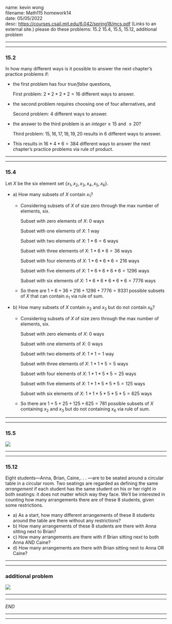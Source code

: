 name: kevin wong\
filename: Math115 homework14\
date: 05/05/2022\
desc: https://courses.csail.mit.edu/6.042/spring18/mcs.pdf (Links to an external site.) please do these problems: 15.2 15.4, 15.5, 15.12, additional problem


---
---

### 15.2 

In how many different ways is it possible to answer the next chapter’s practice problems if:

- the first problem has four *true/false* questions,

    First problem: $2 * 2 * 2 * 2 = 16$ different ways to answer.

- the second problem requires choosing one of four alternatives, and

    Second problem: $4$ different ways to answer.

- the answer to the third problem is an $integer \ge 15$ and $\le 20$?

    Third problem: $15, 16, 17, 18, 19, 20$ results in $6$ different ways to answer.

- This results in $16 * 4 * 6 = 384$ different ways to answer the next chapter’s practice problems via rule of product.

---
---

### 15.4

Let $X$ be the six element set $\{x_1, x_2, x_3, x_4, x_5, x_6\}$.

- a) How many subsets of $X$ contain $x_1$?

    - Considering subsets of $X$ of size zero through the max number of elements, six.

        Subset with zero elements of $X$: $0$ ways

        Subset with one elements of $X$: $1$ way

        Subset with two elements of $X$: $1 * 6 = 6$ ways

        Subset with three elements of $X$: $1 * 6 * 6 = 36$ ways

        Subset with four elements of $X$: $1 * 6 * 6 * 6 = 216$ ways

        Subset with five elements of $X$: $1 * 6 * 6 * 6 * 6 = 1296$ ways

        Subset with six elements of $X$: $1 * 6 * 6 * 6 * 6 * 6 = 7776$ ways

    - So there are $1 + 6 + 36 + 216 + 1296 + 7776 = 9331$ possible subsets of $X$ that can contain $x_1$ via rule of sum.


- b) How many subsets of $X$ contain $x_2$ and $x_3$ but do not contain $x_6$?

    - Considering subsets of $X$ of size zero through the max number of elements, six.

        Subset with zero elements of $X$: $0$ ways

        Subset with one elements of $X$: $0$ ways

        Subset with two elements of $X$: $1 * 1 = 1$ way

        Subset with three elements of $X$: $1 * 1 * 5 = 5$ ways

        Subset with four elements of $X$: $1 * 1 * 5  * 5= 25$ ways

        Subset with five elements of $X$: $1 * 1 * 5  * 5 * 5 = 125$ ways

        Subset with six elements of $X$: $1 * 1 * 5  * 5 * 5 * 5 = 625$ ways

    - So there are $1 + 5 + 25 + 125 + 625 = 781$ possible subsets of $X$ containing $x_2$ and $x_3$ but do not containing $x_6$ via rule of sum.

---
---

### 15.5

![](https://i.imgur.com/7CRgn4v.png)

---
---

### 15.12

Eight students—Anna, Brian, Caine,. . . —are to be seated around a circular table in a circular room. Two seatings are regarded as defining the same *arrangement* if each student has the same student on his or her right in both seatings: it does not matter which way they face. We’ll be interested in counting how many arrangements there are of these 8 students, given some restrictions.

- a) As a start, how many different arrangements of these 8 students around the table are there without any restrictions?
- b) How many arrangements of these 8 students are there with Anna sitting next to Brian?
- c) How many arrangements are there with if Brian sitting next to both Anna AND Caine?
- d) How many arrangements are there with Brian sitting next to Anna OR Caine?

---
---

### additional problem

![](https://i.imgur.com/XNztcJf.png)


---
---


*END*

---
---